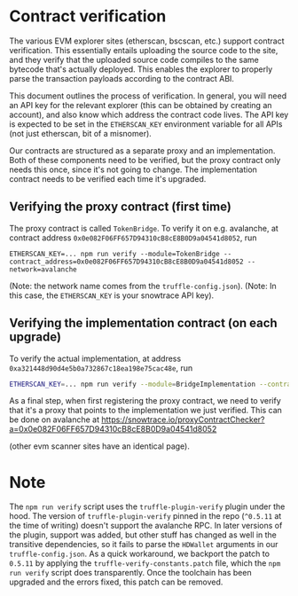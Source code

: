 # Contract verification

The various EVM explorer sites (etherscan, bscscan, etc.) support contract
verification. This essentially entails uploading the source code to the site,
and they verify that the uploaded source code compiles to the same bytecode
that's actually deployed. This enables the explorer to properly parse the
transaction payloads according to the contract ABI.

This document outlines the process of verification. In general, you will need an
API key for the relevant explorer (this can be obtained by creating an account),
and also know which address the contract code lives. The API key is expected to
be set in the `ETHERSCAN_KEY` environment variable for all APIs (not just
etherscan, bit of a misnomer).

Our contracts are structured as a separate proxy and an implementation. Both of
these components need to be verified, but the proxy contract only needs this
once, since it's not going to change. The implementation contract needs to be
verified each time it's upgraded.

## Verifying the proxy contract (first time)

The proxy contract is called `TokenBridge`. To verify it on e.g. avalanche, at contract address `0x0e082F06FF657D94310cB8cE8B0D9a04541d8052`, run

```
ETHERSCAN_KEY=... npm run verify --module=TokenBridge --contract_address=0x0e082F06FF657D94310cB8cE8B0D9a04541d8052 --network=avalanche
```

(Note: the network name comes from the `truffle-config.json`).
(Note: In this case, the `ETHERSCAN_KEY` is your snowtrace API key).


## Verifying the implementation contract (on each upgrade)

To verify the actual implementation, at address `0xa321448d90d4e5b0a732867c18ea198e75cac48e`, run

```sh
ETHERSCAN_KEY=... npm run verify --module=BridgeImplementation --contract_address=0xa321448d90d4e5b0a732867c18ea198e75cac48e --network=avalanche
```

As a final step, when first registering the proxy contract, we need to verify
that it's a proxy that points to the implementation we just verified. This can
be done on avalanche at
https://snowtrace.io/proxyContractChecker?a=0x0e082F06FF657D94310cB8cE8B0D9a04541d8052

(other evm scanner sites have an identical page).


# Note
The `npm run verify` script uses the `truffle-plugin-verify` plugin under the
hood.  The version of `truffle-plugin-verify` pinned in the repo (`^0.5.11` at
the time of writing) doesn't support the avalanche RPC. In later versions of the
plugin, support was added, but other stuff has changed as well in the transitive
dependencies, so it fails to parse the `HDWallet` arguments in our
`truffle-config.json`. As a quick workaround, we backport the patch to `0.5.11`
by applying the `truffle-verify-constants.patch` file, which the `npm run
verify` script does transparently. Once the toolchain has been upgraded and the
errors fixed, this patch can be removed.
